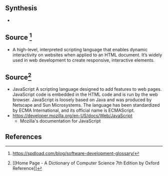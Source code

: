 ## Synthesis
- 
## Source [^1]
- A high-level, interpreted scripting language that enables dynamic interactivity on websites when applied to an HTML document. It’s widely used in web development to create responsive, interactive elements.
## Source[^2]
- JavaScript A scripting language designed to add features to web pages. JavaScript code is embedded in the HTML code and is run by the web browser. JavaScript is loosely based on Java and was produced by Netscape and Sun Microsystems. The language has been standardized by ECMA International, and its official name is ECMAScript.
- https://developer.mozilla.org/en-US/docs/Web/JavaScript
	- Mozilla's documentation for JavaScript
## References

[^1]: https://spdload.com/blog/software-development-glossary/
[^2]: [[Home Page - A Dictionary of Computer Science 7th Edition by Oxford Reference]]